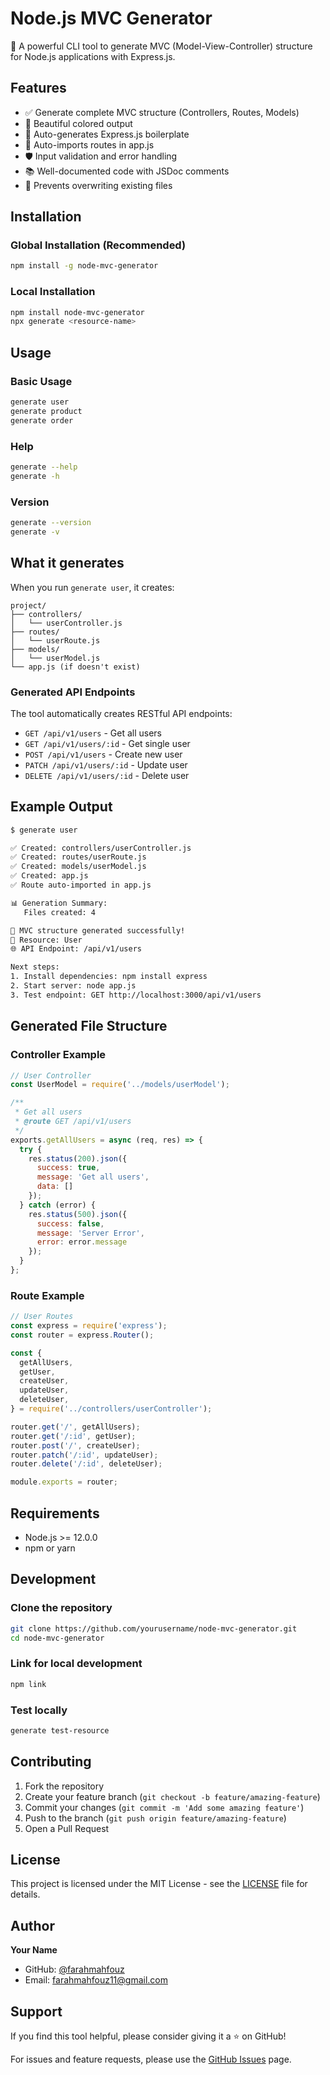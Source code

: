 # Node.js MVC Generator

🚀 A powerful CLI tool to generate MVC (Model-View-Controller) structure for Node.js applications with Express.js.

## Features

- ✅ Generate complete MVC structure (Controllers, Routes, Models)
- 🎨 Beautiful colored output
- 📝 Auto-generates Express.js boilerplate
- 🔄 Auto-imports routes in app.js
- 🛡️ Input validation and error handling
- 📚 Well-documented code with JSDoc comments
- 🚫 Prevents overwriting existing files

## Installation

### Global Installation (Recommended)
```bash
npm install -g node-mvc-generator
```

### Local Installation
```bash
npm install node-mvc-generator
npx generate <resource-name>
```

## Usage

### Basic Usage
```bash
generate user
generate product
generate order
```

### Help
```bash
generate --help
generate -h
```

### Version
```bash
generate --version
generate -v
```

## What it generates

When you run `generate user`, it creates:

```
project/
├── controllers/
│   └── userController.js
├── routes/
│   └── userRoute.js
├── models/
│   └── userModel.js
└── app.js (if doesn't exist)
```

### Generated API Endpoints

The tool automatically creates RESTful API endpoints:

- `GET /api/v1/users` - Get all users
- `GET /api/v1/users/:id` - Get single user
- `POST /api/v1/users` - Create new user
- `PATCH /api/v1/users/:id` - Update user
- `DELETE /api/v1/users/:id` - Delete user

## Example Output

```bash
$ generate user

✅ Created: controllers/userController.js
✅ Created: routes/userRoute.js  
✅ Created: models/userModel.js
✅ Created: app.js
✅ Route auto-imported in app.js

📊 Generation Summary:
   Files created: 4

🎉 MVC structure generated successfully!
📁 Resource: User
🌐 API Endpoint: /api/v1/users

Next steps:
1. Install dependencies: npm install express
2. Start server: node app.js
3. Test endpoint: GET http://localhost:3000/api/v1/users
```

## Generated File Structure

### Controller Example
```javascript
// User Controller
const UserModel = require('../models/userModel');

/**
 * Get all users
 * @route GET /api/v1/users
 */
exports.getAllUsers = async (req, res) => {
  try {
    res.status(200).json({
      success: true,
      message: 'Get all users',
      data: []
    });
  } catch (error) {
    res.status(500).json({
      success: false,
      message: 'Server Error',
      error: error.message
    });
  }
};
```

### Route Example
```javascript
// User Routes
const express = require('express');
const router = express.Router();

const {
  getAllUsers,
  getUser,
  createUser,
  updateUser,
  deleteUser,
} = require('../controllers/userController');

router.get('/', getAllUsers);
router.get('/:id', getUser);
router.post('/', createUser);
router.patch('/:id', updateUser);
router.delete('/:id', deleteUser);

module.exports = router;
```

## Requirements

- Node.js >= 12.0.0
- npm or yarn

## Development

### Clone the repository
```bash
git clone https://github.com/yourusername/node-mvc-generator.git
cd node-mvc-generator
```

### Link for local development
```bash
npm link
```

### Test locally
```bash
generate test-resource
```

## Contributing

1. Fork the repository
2. Create your feature branch (`git checkout -b feature/amazing-feature`)
3. Commit your changes (`git commit -m 'Add some amazing feature'`)
4. Push to the branch (`git push origin feature/amazing-feature`)
5. Open a Pull Request

## License

This project is licensed under the MIT License - see the [LICENSE](LICENSE) file for details.

## Author

**Your Name**
- GitHub: [@farahmahfouz](https://github.com/farahmahfouz)
- Email: farahmahfouz11@gmail.com

## Support

If you find this tool helpful, please consider giving it a ⭐ on GitHub!

For issues and feature requests, please use the [GitHub Issues](https://github.com/yourusername/node-mvc-generator/issues) page.